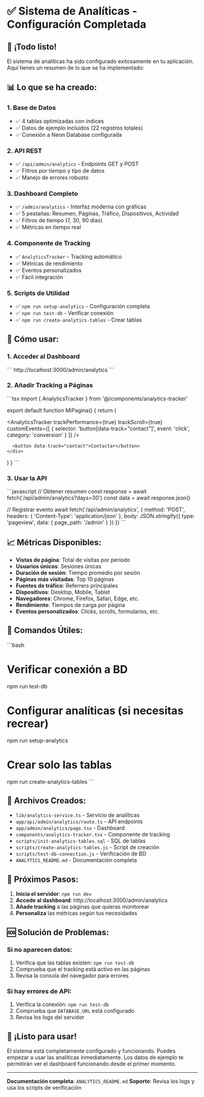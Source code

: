# ✅ Sistema de Analíticas - Configuración Completada

## 🎉 ¡Todo listo!

El sistema de analíticas ha sido configurado exitosamente en tu aplicación. Aquí tienes un resumen de lo que se ha implementado:

## 📊 Lo que se ha creado:

### 1. **Base de Datos**
- ✅ 4 tablas optimizadas con índices
- ✅ Datos de ejemplo incluidos (22 registros totales)
- ✅ Conexión a Neon Database configurada

### 2. **API REST**
- ✅ `/api/admin/analytics` - Endpoints GET y POST
- ✅ Filtros por tiempo y tipo de datos
- ✅ Manejo de errores robusto

### 3. **Dashboard Completo**
- ✅ `/admin/analytics` - Interfaz moderna con gráficas
- ✅ 5 pestañas: Resumen, Páginas, Tráfico, Dispositivos, Actividad
- ✅ Filtros de tiempo (7, 30, 90 días)
- ✅ Métricas en tiempo real

### 4. **Componente de Tracking**
- ✅ `AnalyticsTracker` - Tracking automático
- ✅ Métricas de rendimiento
- ✅ Eventos personalizados
- ✅ Fácil integración

### 5. **Scripts de Utilidad**
- ✅ `npm run setup-analytics` - Configuración completa
- ✅ `npm run test-db` - Verificar conexión
- ✅ `npm run create-analytics-tables` - Crear tablas

## 🚀 Cómo usar:

### 1. **Acceder al Dashboard**
\`\`\`
http://localhost:3000/admin/analytics
\`\`\`

### 2. **Añadir Tracking a Páginas**
\`\`\`tsx
import { AnalyticsTracker } from '@/components/analytics-tracker'

export default function MiPagina() {
  return (
    <div>
      <AnalyticsTracker 
        trackPerformance={true}
        trackScroll={true}
        customEvents={[
          {
            selector: 'button[data-track="contact"]',
            event: 'click',
            category: 'conversion'
          }
        ]}
      />
      
      <button data-track="contact">Contactar</button>
    </div>
  )
}
\`\`\`

### 3. **Usar la API**
\`\`\`javascript
// Obtener resumen
const response = await fetch('/api/admin/analytics?days=30')
const data = await response.json()

// Registrar evento
await fetch('/api/admin/analytics', {
  method: 'POST',
  headers: { 'Content-Type': 'application/json' },
  body: JSON.stringify({
    type: 'pageview',
    data: { page_path: '/admin' }
  })
})
\`\`\`

## 📈 Métricas Disponibles:

- **Vistas de página**: Total de visitas por período
- **Usuarios únicos**: Sesiones únicas
- **Duración de sesión**: Tiempo promedio por sesión
- **Páginas más visitadas**: Top 10 páginas
- **Fuentes de tráfico**: Referrers principales
- **Dispositivos**: Desktop, Mobile, Tablet
- **Navegadores**: Chrome, Firefox, Safari, Edge, etc.
- **Rendimiento**: Tiempos de carga por página
- **Eventos personalizados**: Clicks, scrolls, formularios, etc.

## 🔧 Comandos Útiles:

\`\`\`bash
# Verificar conexión a BD
npm run test-db

# Configurar analíticas (si necesitas recrear)
npm run setup-analytics

# Crear solo las tablas
npm run create-analytics-tables
\`\`\`

## 📁 Archivos Creados:

- `lib/analytics-service.ts` - Servicio de analíticas
- `app/api/admin/analytics/route.ts` - API endpoints
- `app/admin/analytics/page.tsx` - Dashboard
- `components/analytics-tracker.tsx` - Componente de tracking
- `scripts/init-analytics-tables.sql` - SQL de tablas
- `scripts/create-analytics-tables.js` - Script de creación
- `scripts/test-db-connection.js` - Verificación de BD
- `ANALYTICS_README.md` - Documentación completa

## 🎯 Próximos Pasos:

1. **Inicia el servidor**: `npm run dev`
2. **Accede al dashboard**: http://localhost:3000/admin/analytics
3. **Añade tracking** a las páginas que quieras monitorear
4. **Personaliza** las métricas según tus necesidades

## 🆘 Solución de Problemas:

### Si no aparecen datos:
1. Verifica que las tablas existen: `npm run test-db`
2. Comprueba que el tracking está activo en las páginas
3. Revisa la consola del navegador para errores

### Si hay errores de API:
1. Verifica la conexión: `npm run test-db`
2. Comprueba que `DATABASE_URL` está configurado
3. Revisa los logs del servidor

## 🎉 ¡Listo para usar!

El sistema está completamente configurado y funcionando. Puedes empezar a usar las analíticas inmediatamente. Los datos de ejemplo te permitirán ver el dashboard funcionando desde el primer momento.

---

**Documentación completa**: `ANALYTICS_README.md`
**Soporte**: Revisa los logs y usa los scripts de verificación
